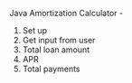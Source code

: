 Java Amortization Calculator -
1) Set up
2) Get input from user
3) Total loan amount
4) APR
5) Total payments